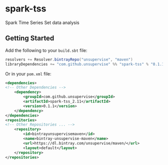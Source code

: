 # spark-tss
Spark Time Series Set data analysis

## Getting Started

Add the following to your `build.sbt` file:

```scala
resolvers += Resolver.bintrayRepo("unsupervise", "maven")
libraryDependencies += "com.github.unsupervise" %% "spark-tss" % "0.1.1"
```

Or in your `pom.xml` file:

```xml
<dependencies>
<!-- Other Dependencies -->
    <dependency>
        <groupId>com.github.unsupervise</groupId>
        <artifactId>spark-tss_2.11</artifactId>
        <version>0.1.1</version>
    </dependency>
</dependencies>
<repositories>
<!-- Other Repositories ... -->
    <repository>
        <id>bintrayunsupervisemaven</id>
        <name>bintray-unsupervise-maven</name>
        <url>https://dl.bintray.com/unsupervise/maven/</url>
        <layout>default</layout>
    </repository>
</repositories>
```